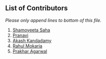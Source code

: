## List of Contributors

_Please only append lines to bottom of this file._

1. [Shamoyeeta Saha]()
2. [Pranavi]()
3. [Akash Kandadamy](https://akashk.vercel.app/)
4. [Rahul Mokaria]()
5. [Prakhar Agarwal](https://github.com/prackode)